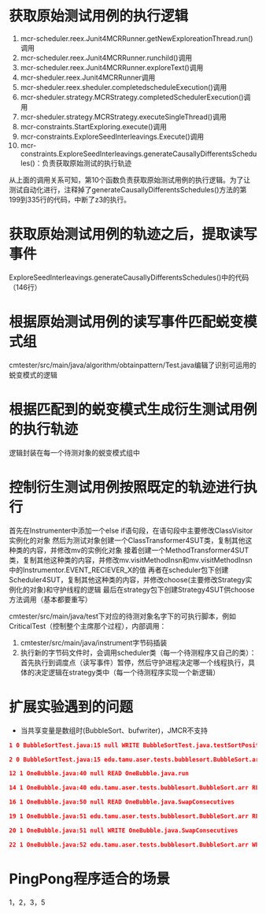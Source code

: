 # 获取原始测试用例的执行逻辑
1. mcr-scheduler.reex.Junit4MCRRunner.getNewExploreationThread.run()调用
2. mcr-scheduler.reex.Junit4MCRRunner.runchild()调用
3. mcr-scheduler.reex.Junit4MCRRunner.exploreText()调用
4. mcr-sheduler.reex.Junit4MCRRunner调用
5. mcr-sheduler.reex.sheduler.completedscheduleExecution()调用
6. mcr-sheduler.strategy.MCRStrategy.completedSchedulerExecution()调用
7. mcr-sheduler.strategy.MCRStrategy.executeSingleThread()调用
8. mcr-constraints.StartExploring.execute()调用
9. mcr-constraints.ExploreSeedInterleavings.Execute()调用
10. mcr-constraints.ExploreSeedInterleavings.generateCausallyDifferentsSchedules()：负责获取原始测试的执行轨迹

从上面的调用关系可知，第10个函数负责获取原始测试用例的执行逻辑。为了让测试自动化进行，注释掉了generateCausallyDifferentsSchedules()方法的第199到335行的代码，中断了z3的执行。


# 获取原始测试用例的轨迹之后，提取读写事件
ExploreSeedInterleavings.generateCausallyDifferentsSchedules()中的代码（146行）


# 根据原始测试用例的读写事件匹配蜕变模式组
cmtester/src/main/java/algorithm/obtainpattern/Test.java编辑了识别可运用的蜕变模式的逻辑

# 根据匹配到的蜕变模式生成衍生测试用例的执行轨迹
逻辑封装在每一个待测对象的蜕变模式组中

# 控制衍生测试用例按照既定的轨迹进行执行
首先在Instrumenter中添加一个else if语句段，在语句段中主要修改ClassVisitor实例化的对象
然后为测试对象创建一个ClassTransformer4SUT类，复制其他这种类的内容，并修改mv的实例化对象
接着创建一个MethodTransformer4SUT类，复制其他这种类的内容，并修改mv.visitMethodInsn和mv.visitMethodInsn中的Instrumentor.EVENT_RECIEVER_X的值
再者在scheduler包下创建Scheduler4SUT，复制其他这种类的内容，并修改choose(主要修改Strategy实例化的对象)和守护线程的逻辑
最后在strategy包下创建Strategy4SUT供choose方法调用（基本都要重写）





cmtester/src/main/java/test下对应的待测对象名字下的可执行脚本，例如CriticalTest（控制整个主席那个过程），内部调用：
1. cmtester/src/main/java/instrument字节码插装
2. 执行新的字节码文件时，会调用scheduler类（每一个待测程序又自己的类）：首先执行到调度点（读写事件）暂停，然后守护进程决定哪一个线程执行，具体的决定逻辑在strategy类中（每一个待测程序实现一个新逻辑）

# 扩展实验遇到的问题
- 当共享变量是数组时(BubbleSort、bufwriter)，JMCR不支持
```json
1 0 BubbleSortTest.java:15 null WRITE BubbleSortTest.java.testSortPositiveNumbers

2 0 BubbleSortTest.java:15 edu.tamu.aser.tests.bubblesort.BubbleSort.arr WRITE BubbleSortTest.java.testSortPositiveNumbers

12 1 OneBubble.java:40 null READ OneBubble.java.run

14 1 OneBubble.java:40 edu.tamu.aser.tests.bubblesort.BubbleSort.arr READ OneBubble.java.run

16 1 OneBubble.java:50 null READ OneBubble.java.SwapConsecutives

19 1 OneBubble.java:51 edu.tamu.aser.tests.bubblesort.BubbleSort.arr READ OneBubble.java.SwapConsecutives

20 1 OneBubble.java:51 null WRITE OneBubble.java.SwapConsecutives

22 1 OneBubble.java:52 edu.tamu.aser.tests.bubblesort.BubbleSort.arr WRITE OneBubble.java.SwapConsecutives
```



# PingPong程序适合的场景
1，2，3，5


